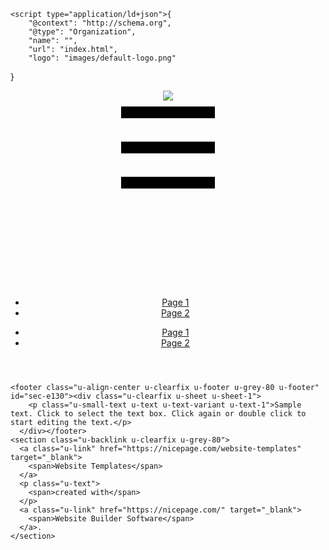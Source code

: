 <!DOCTYPE html>
<html style="font-size: 16px;">
  <head>
    <meta name="viewport" content="width=device-width, initial-scale=1.0">
    <meta charset="utf-8">
    <meta name="keywords" content="">
    <meta name="description" content="">
    <meta name="page_type" content="np-template-header-footer-from-plugin">
    <title>Page 1</title>
    <link rel="stylesheet" href="nicepage.css" media="screen">
<link rel="stylesheet" href="Page-1.css" media="screen">
    <script class="u-script" type="text/javascript" src="jquery.js" defer=""></script>
    <script class="u-script" type="text/javascript" src="nicepage.js" defer=""></script>
    <meta name="generator" content="Nicepage 2.26.2, nicepage.com">
    <link id="u-theme-google-font" rel="stylesheet" href="https://fonts.googleapis.com/css?family=Roboto:100,100i,300,300i,400,400i,500,500i,700,700i,900,900i|Open+Sans:300,300i,400,400i,600,600i,700,700i,800,800i">
    
    <script type="application/ld+json">{
		"@context": "http://schema.org",
		"@type": "Organization",
		"name": "",
		"url": "index.html",
		"logo": "images/default-logo.png"
}</script>
    <meta property="og:title" content="Page 1">
    <meta property="og:type" content="website">
    <meta name="theme-color" content="#478ac9">
    <link rel="canonical" href="index.html">
    <meta property="og:url" content="index.html">
  </head>
  <body data-home-page="Page-1.html" data-home-page-title="Page 1" class="u-body"><header class="u-clearfix u-header u-header" id="sec-3205"><div class="u-clearfix u-sheet u-valign-middle u-sheet-1">
        <a href="https://nicepage.com" class="u-image u-logo u-image-1">
          <img src="images/default-logo.png" class="u-logo-image u-logo-image-1">
        </a>
        <nav class="u-menu u-menu-dropdown u-offcanvas u-menu-1">
          <div class="menu-collapse" style="font-size: 1rem; letter-spacing: 0;">
            <a class="u-button-style u-custom-left-right-menu-spacing u-custom-padding-bottom u-custom-top-bottom-menu-spacing u-nav-link u-text-active-palette-1-base u-text-hover-palette-2-base" href="#">
              <svg><use xmlns:xlink="http://www.w3.org/1999/xlink" xlink:href="#menu-hamburger"></use></svg>
              <svg version="1.1" xmlns="http://www.w3.org/2000/svg" xmlns:xlink="http://www.w3.org/1999/xlink"><defs><symbol id="menu-hamburger" viewBox="0 0 16 16" style="width: 16px; height: 16px;"><rect y="1" width="16" height="2"></rect><rect y="7" width="16" height="2"></rect><rect y="13" width="16" height="2"></rect>
</symbol>
</defs></svg>
            </a>
          </div>
          <div class="u-nav-container">
            <ul class="u-nav u-unstyled u-nav-1"><li class="u-nav-item"><a class="u-button-style u-nav-link u-text-active-palette-1-base u-text-hover-palette-2-base" href="Page-1.html" style="padding: 10px 20px;">Page 1</a>
</li><li class="u-nav-item"><a class="u-button-style u-nav-link u-text-active-palette-1-base u-text-hover-palette-2-base" href="Page-2.html" style="padding: 10px 20px;">Page 2</a>
</li></ul>
          </div>
          <div class="u-nav-container-collapse">
            <div class="u-black u-container-style u-inner-container-layout u-opacity u-opacity-95 u-sidenav">
              <div class="u-menu-close"></div>
              <ul class="u-align-center u-nav u-popupmenu-items u-unstyled u-nav-2"><li class="u-nav-item"><a class="u-button-style u-nav-link" href="Page-1.html">Page 1</a>
</li><li class="u-nav-item"><a class="u-button-style u-nav-link" href="Page-2.html">Page 2</a>
</li></ul>
            </div>
            <div class="u-black u-menu-overlay u-opacity u-opacity-70"></div>
          </div>
        </nav>
      </div></header> 
    
    
    <footer class="u-align-center u-clearfix u-footer u-grey-80 u-footer" id="sec-e130"><div class="u-clearfix u-sheet u-sheet-1">
        <p class="u-small-text u-text u-text-variant u-text-1">Sample text. Click to select the text box. Click again or double click to start editing the text.</p>
      </div></footer>
    <section class="u-backlink u-clearfix u-grey-80">
      <a class="u-link" href="https://nicepage.com/website-templates" target="_blank">
        <span>Website Templates</span>
      </a>
      <p class="u-text">
        <span>created with</span>
      </p>
      <a class="u-link" href="https://nicepage.com/" target="_blank">
        <span>Website Builder Software</span>
      </a>. 
    </section>
  </body>
</html>
